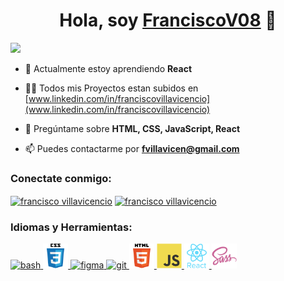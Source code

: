 <div align="center">
<h1 align="center">Hola, soy <a href="https://www.youtube.com/channel/UCMe09_7LPcSPYbzWCYmZVwA">FranciscoV08</a> 👋</h1>
</div>
<img src="https://github.com/FranciscoV08/FranciscoV08/assets/70079315/f838a18a-328a-4ce7-a36d-c62b2f100b45">


- 🌱 Actualmente estoy aprendiendo **React**

- 👨‍💻 Todos mis Proyectos estan subidos en [www.linkedin.com/in/franciscovillavicencio](www.linkedin.com/in/franciscovillavicencio)

- 💬 Pregúntame sobre **HTML, CSS, JavaScript, React**

- 📫 Puedes contactarme por **fvillavicen@gmail.com**

<h3 align="left">Conectate conmigo:</h3>
<p align="left">
<a href="https://www.linkedin.com/in/franciscovillavicencio/" target="blank"><img align="center" src="https://raw.githubusercontent.com/rahuldkjain/github-profile-readme-generator/master/src/images/icons/Social/linked-in-alt.svg" alt="francisco villavicencio" height="30" width="40" /></a>
<a href="https://www.facebook.com/francisco.villavicencio.9440/" target="blank"><img align="center" src="https://raw.githubusercontent.com/rahuldkjain/github-profile-readme-generator/master/src/images/icons/Social/facebook.svg" alt="francisco villavicencio" height="30" width="40" /></a>
</p>

<h3 align="left">Idiomas y Herramientas:</h3>
<p align="left"> <a href="https://www.gnu.org/software/bash/" target="_blank" rel="noreferrer"> <img src="https://www.vectorlogo.zone/logos/gnu_bash/gnu_bash-icon.svg" alt="bash" width="40" height="40"/> </a> <a href="https://www.w3schools.com/css/" target="_blank" rel="noreferrer"> <img src="https://raw.githubusercontent.com/devicons/devicon/master/icons/css3/css3-original-wordmark.svg" alt="css3" width="40" height="40"/> </a> <a href="https://www.figma.com/" target="_blank" rel="noreferrer"> <img src="https://www.vectorlogo.zone/logos/figma/figma-icon.svg" alt="figma" width="40" height="40"/> </a> <a href="https://git-scm.com/" target="_blank" rel="noreferrer"> <img src="https://www.vectorlogo.zone/logos/git-scm/git-scm-icon.svg" alt="git" width="40" height="40"/> </a> <a href="https://www.w3.org/html/" target="_blank" rel="noreferrer"> <img src="https://raw.githubusercontent.com/devicons/devicon/master/icons/html5/html5-original-wordmark.svg" alt="html5" width="40" height="40"/> </a> <a href="https://developer.mozilla.org/en-US/docs/Web/JavaScript" target="_blank" rel="noreferrer"> <img src="https://raw.githubusercontent.com/devicons/devicon/master/icons/javascript/javascript-original.svg" alt="javascript" width="40" height="40"/> </a> <a href="https://reactjs.org/" target="_blank" rel="noreferrer"> <img src="https://raw.githubusercontent.com/devicons/devicon/master/icons/react/react-original-wordmark.svg" alt="react" width="40" height="40"/> </a> <a href="https://sass-lang.com" target="_blank" rel="noreferrer"> <img src="https://raw.githubusercontent.com/devicons/devicon/master/icons/sass/sass-original.svg" alt="sass" width="40" height="40"/> </a> </p>
